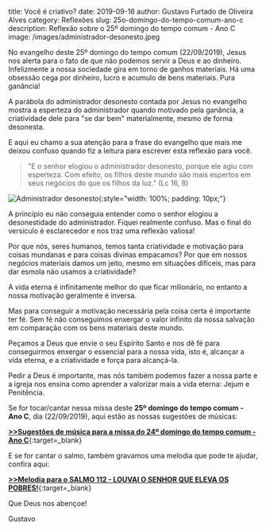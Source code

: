title: Você é criativo?
date: 2019-09-16
author: Gustavo Furtado de Oliveira Alves
category: Reflexões
slug: 25o-domingo-do-tempo-comum-ano-c
description: Reflexão sobre o 25º domingo do tempo comum - Ano C
image: /images/administrador-desonesto.jpeg

No evangelho deste 25º domingo do tempo comum (22/09/2019), Jesus nos alerta para o fato de que não podemos servir a Deus e ao dinheiro.
Infelizmente a nossa sociedade gira em torno de ganhos materiais.
Há uma obsessão cega por dinheiro, lucro e acumulo de bens materiais. Pura ganância!

A parábola do administrador desonesto contada por Jesus no evangelho
mostra a esperteza do administrador quando motivado pela ganância,
a criatividade dele para "se dar bem" materialmente, mesmo de forma desonesta.

E aqui eu chamo a sua atenção para a frase do evangelho que mais me deixou confuso
quando fiz a leitura para escrever esta reflexão para você.

> "E o senhor elogiou o administrador desonesto,
porque ele agiu com esperteza.
Com efeito, os filhos deste mundo
são mais espertos em seus negócios
do que os filhos da luz." (Lc 16, 8)

![Administrador desonesto](/images/administrador-desonesto.jpeg){:style="width: 100%; padding: 10px;"}

A princípio eu não conseguia entender como o senhor elogiou a desonestidade do administrador.
Fiquei realmente confuso. Mas o final do versículo é esclarecedor e nos traz uma reflexão valiosa!

Por que nós, seres humanos, temos tanta criatividade e motivação para coisas mundanas
e para coisas divinas empacamos? Por que em nossos negócios materiais damos um jeito,
mesmo em situações difíceis, mas para dar esmola não usamos a criatividade?

A vida eterna é infinitamente melhor do que ficar milionário, no entanto a nossa motivação geralmente é inversa.

Mas para conseguir a motivação necessária pela coisa certa é importante ter fé.
Sem fé não conseguimos enxergar o valor infinito da nossa salvação em comparação com os bens materiais deste mundo.

Peçamos a Deus que envie o seu Espírito Santo e nos dê fé para conseguirmos enxergar o essencial para a nossa vida,
isto é, alcançar a vida eterna, e a criatividade e força para alcançá-la.

Pedir a Deus é importante, mas nós também podemos fazer a nossa parte e a igreja nos ensina como aprender a valorizar mais a vida eterna: Jejum e Penitência.


Se for tocar/cantar nessa missa deste **25º domingo do tempo comum - Ano C**, dia (22/09/2019),
aqui estão as nossas sugestões de músicas:

[**>>Sugestões de música para a missa do 24º domingo do tempo comum - Ano C**](https://musicasparamissa.com.br/sugestoes-para/25o-domingo-do-tempo-comum-ano-c/){:target=\_blank}

E se for cantar o salmo, também gravamos uma melodia que pode te ajudar, confira aqui:

[**>>Melodia para o SALMO 112 - LOUVAI O SENHOR QUE ELEVA OS POBRES!**](https://musicasparamissa.com.br/musica/salmo-112-louvai-o-senhor-que-eleva-os-pobres/){:target=\_blank}

Que Deus nos abençoe!

Gustavo
